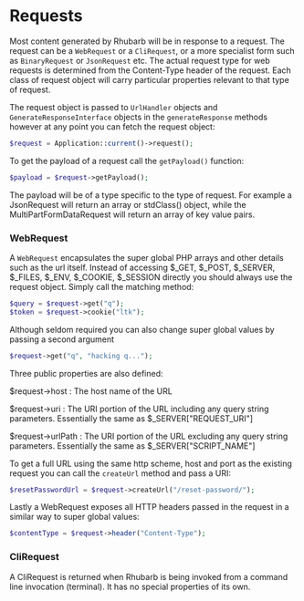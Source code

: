 Requests
========

Most content generated by Rhubarb will be in response to a request. The request can be a `WebRequest` or
a `CliRequest`, or a more specialist form such as `BinaryRequest` or `JsonRequest` etc. The actual
request type for web requests is determined from the Content-Type header of the request. Each class of
request object will carry particular properties relevant to that type of request.

The request object is passed to `UrlHandler` objects and `GenerateResponseInterface` objects in the
`generateResponse` methods however at any point you can fetch the request object:

```php
$request = Application::current()->request();
```

To get the payload of a request call the `getPayload()` function:

``` php
$payload = $request->getPayload();
```

The payload will be of a type specific to the type of request. For example a JsonRequest will return an array or
stdClass() object, while the MultiPartFormDataRequest will return an array of key value pairs.

### WebRequest

A `WebRequest` encapsulates the super global PHP arrays and other details such as the url itself. Instead of
accessing $_GET, $_POST, $_SERVER, $_FILES, $_ENV, $_COOKIE, $_SESSION directly you should always use the
request object. Simply call the matching method:

``` php
$query = $request->get("q");
$token = $request->cookie("ltk");
```

Although seldom required you can also change super global values by passing a second argument

``` php
$request->get("q", "hacking q...");
```

Three public properties are also defined:

$request->host
:   The host name of the URL

$request->uri
:   The URI portion of the URL including any query string parameters. Essentially the same as $_SERVER["REQUEST_URI"]

$request->urlPath
:   The URI portion of the URL excluding any query string parameters. Essentially the same as $_SERVER["SCRIPT_NAME"]

To get a full URL using the same http scheme, host and port as the existing request you can call the `createUrl`
method and pass a URI:

``` php
$resetPasswordUrl = $request->createUrl("/reset-password/");
```

Lastly a WebRequest exposes all HTTP headers passed in the request in a similar way to super global values:

```php
$contentType = $request->header("Content-Type");
```

### CliRequest

A CliRequest is returned when Rhubarb is being invoked from a command line invocation (terminal). It has no
special properties of its own.